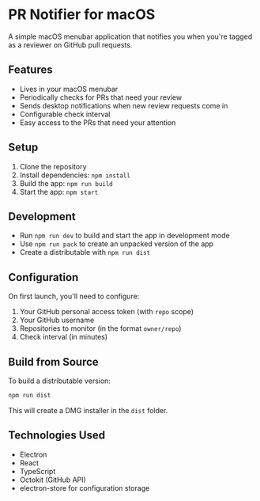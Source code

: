 # PR Notifier for macOS

A simple macOS menubar application that notifies you when you're tagged as a reviewer on GitHub pull requests.

## Features

- Lives in your macOS menubar
- Periodically checks for PRs that need your review
- Sends desktop notifications when new review requests come in
- Configurable check interval
- Easy access to the PRs that need your attention

## Setup

1. Clone the repository
2. Install dependencies: `npm install`
3. Build the app: `npm run build`
4. Start the app: `npm start`

## Development

- Run `npm run dev` to build and start the app in development mode
- Use `npm run pack` to create an unpacked version of the app
- Create a distributable with `npm run dist`

## Configuration

On first launch, you'll need to configure:

1. Your GitHub personal access token (with `repo` scope)
2. Your GitHub username
3. Repositories to monitor (in the format `owner/repo`)
4. Check interval (in minutes)

## Build from Source

To build a distributable version:

```bash
npm run dist
```

This will create a DMG installer in the `dist` folder.

## Technologies Used

- Electron
- React
- TypeScript
- Octokit (GitHub API)
- electron-store for configuration storage